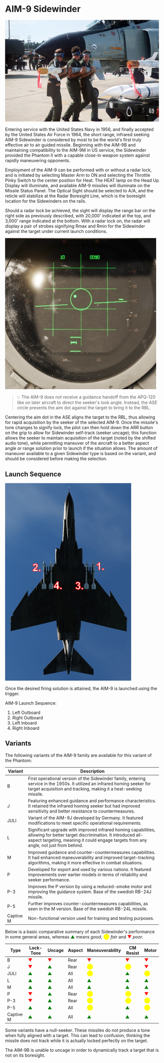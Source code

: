 # AIM-9 Sidewinder

![aim9](../../img/aim9.jpg)

Entering service with the United States Navy in 1956, and finally accepted by
the United States Air Force in 1964, the short range, infrared seeking AIM-9
Sidewinder is considered by most to be the world's first truly effective air to
air guided missile. Beginning with the AIM-9B and maintaining compatibility to
the AIM-9M in US service, the Sidewinder provided the Phantom II with a capable
close-in weapon system against rapidly maneuvering opponents.

Employment of the AIM-9 can be performed with or without a radar lock, and is
initiated by selecting Master Arm to ON and selecting the Throttle Pinky Switch
to the center position for Heat. The HEAT lamp on the Head Up Display will
illuminate, and available AIM-9 missiles will illuminate on the Missile Status
Panel. The Optical Sight should be selected to A/A, and the reticle will
stabilize at the Radar Boresight Line, which is the boresight location for the
Sidewinders on the rails.

Should a radar lock be achieved, the sight will display the range bar on the
right side as previously described, with 20,000' indicated at the top, and
3,000' range indicated at the bottom. With a radar lock on, the radar will
display a pair of strobes signifying Rmax and Rmin for the Sidewinder against
the target under current launch conditions.

![radar_screen_heat_missile_lock](../../img/radar_screen_heat_missile_lock.jpg)

> 💡 The AIM-9 does not receive a guidance handoff from the APQ-120 like on
> later aircraft to direct the seeker's look angle. Instead, the ASE circle
> presents the aim dot against the target to bring it to the RBL.

Centering the aim dot in the ASE aligns the target to the RBL, thus allowing for
rapid acquisition by the seeker of the selected AIM-9. Once the missile's tone
changes to signify lock, the pilot can then hold down the ARR button on the grip
to allow for Sidewinder self-track (seeker uncage); this function allows the
seeker to maintain acquisition of the target (noted by the shifted audio tone),
while permitting maneuver of the aircraft to a better aspect angle or range
solution prior to launch if the situation allows. The amount of maneuver
available to a given Sidewinder type is based on the variant, and should be
considered before making the selection.

## Launch Sequence

![ext_weapons_launch_sequence_ir](../../img/ext_launch_seq_heat.jpg)

Once the desired firing solution is attained, the AIM-9 is launched using the
trigger.

AIM-9 Launch Sequence:

1. Left Outboard
2. Right Outboard
3. Left Inboard
4. Right Inboard

## Variants

The following variants of the AIM-9 family are available for this variant of the
Phantom:

| Variant   | Description                                                                                                                                                                                                          |
| --------- | -------------------------------------------------------------------------------------------------------------------------------------------------------------------------------------------------------------------- |
| B         | First operational version of the Sidewinder family, entering service in the 1950s. It utilized an infrared homing seeker for target acquisition and tracking, making it a heat-seeking missile.                      |
| J         | Featuring enhanced guidance and performance characteristics. It retained the infrared homing seeker but had improved sensitivity and better resistance to countermeasures.                                           |
| JULI      | Variant of the AIM-9J developed by Germany. It featured modifications to meet specific operational requirements.                                                                                                     |
| L         | Significant upgrade with improved infrared homing capabilities, allowing for better target discrimination. It introduced all-aspect targeting, meaning it could engage targets from any angle, not just from behind. |
| M         | Improved guidance and counter-countermeasures capabilities. It had enhanced maneuverability and improved target-tracking algorithms, making it more effective in combat situations.                                  |
| P         | Developed for export and used by various nations. It featured improvements over earlier models in terms of reliability and seeker performance.                                                                       |
| P-3       | Improves the P version by using a reduced-smoke motor and improving the guidance system. Base of the swedish RB-24J missile.                                                                                         |
| P-5       | Further improves counter-countermeasures capabilities, as seen in the M version. Base of the swedish RB-24L missile.                                                                                                 |
| Captive M | Non-functional version used for training and testing purposes.                                                                                                                                                       |

Below is a basic comparative summary of each Sidewinder's performance in some
general areas, whereas <span style="color:green">▲</span> means _good_, <span style="color:yellow">⬤</span> _fair_ and <span style="color:red">▼</span> _poor_.

| Type      | Lock-Tone | Uncage | Aspect | Maneuverability | CM Resist | Motor |
| --------- | --------- | ------ | ------ | --------------- | --------- | ----- |
| B         | <span style="color:red">▼</span>        | <span style="color:red">▼</span>     | Rear   | <span style="color:red">▼</span>            | <span style="color:red">▼</span>        | <span style="color:red">▼</span>    |
| J         | <span style="color:red">▼</span>        | <span style="color:green">▲</span>     | Rear   | <span style="color:yellow">⬤</span>            | <span style="color:yellow">⬤</span>        | <span style="color:red">▼</span>    |
| JULI      | <span style="color:green">▲</span>        | <span style="color:green">▲</span>     | All    | <span style="color:yellow">⬤</span>            | <span style="color:green">▲</span>        | <span style="color:yellow">⬤</span>    |
| L         | <span style="color:green">▲</span>        | <span style="color:green">▲</span>     | All    | <span style="color:green">▲</span>            | <span style="color:green">▲</span>        | <span style="color:green">▲</span>    |
| M         | <span style="color:green">▲</span>        | <span style="color:green">▲</span>     | All    | <span style="color:green">▲</span>            | <span style="color:green">▲</span>        | <span style="color:green">▲</span>    |
| P         | <span style="color:red">▼</span>        | <span style="color:green">▲</span>     | Rear   | <span style="color:yellow">⬤</span>            | <span style="color:yellow">⬤</span>        | <span style="color:red">▼</span>    |
| P-3       | <span style="color:red">▼</span>        | <span style="color:green">▲</span>     | Rear   | <span style="color:yellow">⬤</span>            | <span style="color:yellow">⬤</span>        | <span style="color:yellow">⬤</span>    |
| P-5       | <span style="color:green">▲</span>        | <span style="color:green">▲</span>     | All    | <span style="color:yellow">⬤</span>            | <span style="color:green">▲</span>        | <span style="color:yellow">⬤</span>    |
| Captive M | <span style="color:green">▲</span>        | <span style="color:green">▲</span>     | All    | <span style="color:green">▲</span>            | <span style="color:green">▲</span>        | <span style="color:green">▲</span>    |

Some variants have a null-seeker. These missiles do not produce a tone when
fully aligned with a target. This can lead to confusion, thinking the missile
does not track while it is actually locked perfectly on the target.

The AIM-9B is unable to uncage in order to dynamically track a target that is
not on its boresight.

